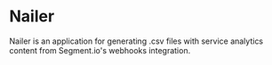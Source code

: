 # Nailer

Nailer is an application for generating .csv files with service analytics content from Segment.io's webhooks integration.